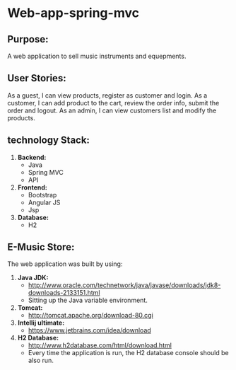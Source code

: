 # Web-app-spring-mvc

## Purpose:

A web application to sell music instruments and equepments.

## User Stories:

As a guest, I can view products, register as customer and login.
As a customer, I can add product to the cart, review the order info, submit the order and logout.
As an admin, I can view customers list and modify the products.

## technology Stack:

1. **Backend:**
    + Java
    + Spring MVC
    + API
2. **Frontend:**
    + Bootstrap
    + Angular JS
    + Jsp
3. **Database:**
    + H2

## E-Music Store:
The web application was built by using:
1. **Java JDK:**
    + http://www.oracle.com/technetwork/java/javase/downloads/jdk8-downloads-2133151.html
    + Sitting up the Java variable environment.
2. **Tomcat:**
    + http://tomcat.apache.org/download-80.cgi
3. **Intellij ultimate:**
    + https://www.jetbrains.com/idea/download
4. **H2 Database:**
    + http://www.h2database.com/html/download.html
    + Every time the application is run, the H2 database console should be also run.
